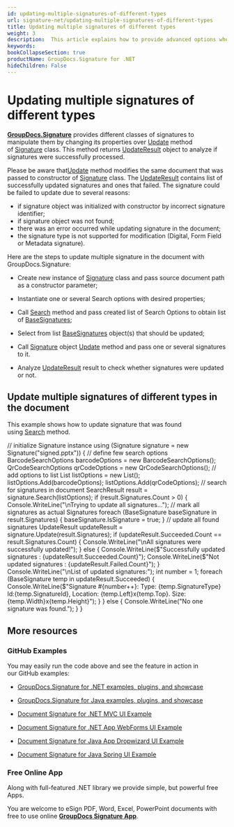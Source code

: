 ```yaml
---
id: updating-multiple-signatures-of-different-types
url: signature-net/updating-multiple-signatures-of-different-types
title: Updating multiple signatures of different types
weight: 3
description:  This article explains how to provide advanced options when updating different multiple electronic signatures with GroupDocs.Signature API.
keywords: 
bookCollapseSection: true
productName: GroupDocs.Signature for .NET
hideChildren: False
---
```


# Updating multiple signatures of different types

[**GroupDocs.Signature**](https://products.groupdocs.com/signature/net) provides different classes of signatures to manipulate them by changing its properties over [Update](https://apireference.groupdocs.com/net/signature/groupdocs.signature/signature/methods/update/) method of [Signature](https://apireference.groupdocs.com/net/signature/groupdocs.signature/signature) class. This method returns [UpdateResult](https://apireference.groupdocs.com/net/signature/groupdocs.signature.domain/updateresult) object to analyze if signatures were successfully processed.

Please be aware that[Update](https://apireference.groupdocs.com/net/signature/groupdocs.signature/signature/methods/update/) method modifies the same document that was passed to constructor of [Signature](https://apireference.groupdocs.com/net/signature/groupdocs.signature/signature) class. The [UpdateResult](https://apireference.groupdocs.com/net/signature/groupdocs.signature.domain/updateresult) contains list of successfully updated signatures and ones that failed. The signature could be failed to update due to several reasons:

*   if signature object was initialized with constructor by incorrect signature identifier;
*   if signature object was not found;
*   there was an error occurred while updating signature in the document;
*   the signature type is not supported for modification (Digital, Form Field or Metadata signature).

Here are the steps to update multiple signature in the document with GroupDocs.Signature:

*   Create new instance of [Signature](https://apireference.groupdocs.com/net/signature/groupdocs.signature/signature) class and pass source document path as a constructor parameter;
    
*   Instantiate one or several Search options with desired properties;
    
*   Call [Search](https://apireference.groupdocs.com/net/signature/groupdocs.signature/signature/methods/search/_1) method and pass created list of Search Options to obtain list of [BaseSignatures](https://apireference.groupdocs.com/net/signature/groupdocs.signature.domain/basesignature);  
    
*   Select from list [BaseSignatures](https://apireference.groupdocs.com/net/signature/groupdocs.signature.domain/basesignature) object(s) that should be updated;  
    
*   Call [Signature](https://apireference.groupdocs.com/net/signature/groupdocs.signature/signature) object [Update](https://apireference.groupdocs.com/net/signature/groupdocs.signature/signature/methods/update/) method and pass one or several signatures to it.
    
*   Analyze [UpdateResult](https://apireference.groupdocs.com/net/signature/groupdocs.signature.domain/updateresult) result to check whether signatures were updated or not.

## Update multiple signatures of different types in the document

This example shows how to update signature that was found using [Search](https://apireference.groupdocs.com/net/signature/groupdocs.signature/signature/methods/search/_1) method.

// initialize Signature instance
using (Signature signature = new Signature("signed.pptx"))
{
    // define few search options
    BarcodeSearchOptions barcodeOptions = new BarcodeSearchOptions();
    QrCodeSearchOptions qrCodeOptions = new QrCodeSearchOptions();
    // add options to list
    List<SearchOptions> listOptions = new List<SearchOptions>();
    listOptions.Add(barcodeOptions);
    listOptions.Add(qrCodeOptions);
    // search for signatures in document
    SearchResult result = signature.Search(listOptions);
    if (result.Signatures.Count > 0)
    {
        Console.WriteLine("\\nTrying to update all signatures...");
        // mark all signatures as actual Signatures
        foreach (BaseSignature baseSignature in result.Signatures)
        {
            baseSignature.IsSignature = true;
        }
        // update all found signatures
        UpdateResult updateResult = signature.Update(result.Signatures);
        if (updateResult.Succeeded.Count == result.Signatures.Count)
        {
            Console.WriteLine("\\nAll signatures were successfully updated!");
        }
        else
        {
            Console.WriteLine($"Successfully updated signatures : {updateResult.Succeeded.Count}");
            Console.WriteLine($"Not updated signatures : {updateResult.Failed.Count}");
        }
        Console.WriteLine("\\nList of updated signatures:");
        int number = 1;
        foreach (BaseSignature temp in updateResult.Succeeded)
        {
            Console.WriteLine($"Signature #{number++}: Type: {temp.SignatureType} Id:{temp.SignatureId}, Location: {temp.Left}x{temp.Top}. Size: {temp.Width}x{temp.Height}");
        }
    }
    else
    {
        Console.WriteLine("No one signature was found.");
    }
}

## More resources

### GitHub Examples 

You may easily run the code above and see the feature in action in our GitHub examples:

*   [GroupDocs.Signature for .NET examples, plugins, and showcase](https://github.com/groupdocs-signature/GroupDocs.Signature-for-.NET)
    
*   [GroupDocs.Signature for Java examples, plugins, and showcase](https://github.com/groupdocs-signature/GroupDocs.Signature-for-Java)
    
*   [Document Signature for .NET MVC UI Example](https://github.com/groupdocs-signature/GroupDocs.Signature-for-.NET-MVC) 
    
*   [Document Signature for .NET App WebForms UI Example](https://github.com/groupdocs-signature/GroupDocs.Signature-for-.NET-WebForms)
    
*   [Document Signature for Java App Dropwizard UI Example](https://github.com/groupdocs-signature/GroupDocs.Signature-for-Java-Dropwizard)
    
*   [Document Signature for Java Spring UI Example](https://github.com/groupdocs-signature/GroupDocs.Signature-for-Java-Spring)
    

### Free Online App 

Along with full-featured .NET library we provide simple, but powerful free Apps.

You are welcome to eSign PDF, Word, Excel, PowerPoint documents with free to use online **[GroupDocs Signature App](https://products.groupdocs.app/signature)**.

